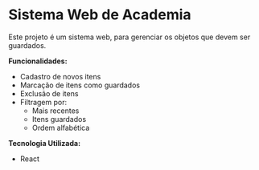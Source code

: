 # Sistema Web de Academia

Este projeto é um sistema web, para gerenciar os objetos que devem ser guardados.

**Funcionalidades:**

* Cadastro de novos itens
* Marcação de itens como guardados
* Exclusão de itens
* Filtragem por:
    * Mais recentes
    * Itens guardados
    * Ordem alfabética

**Tecnologia Utilizada:**

* React

